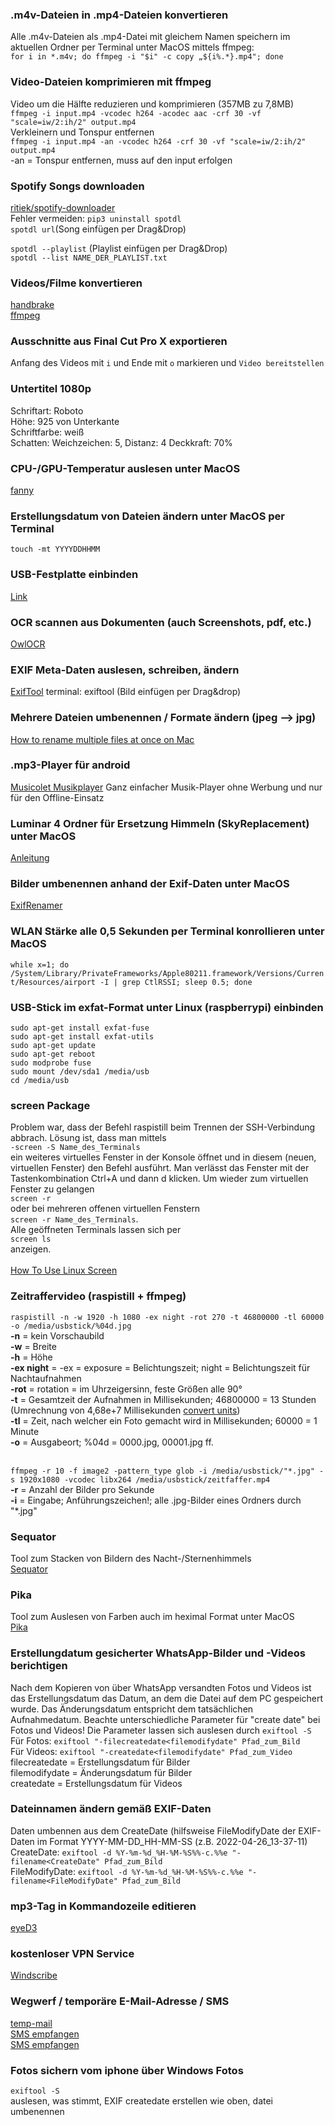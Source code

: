 ### .m4v-Dateien in .mp4-Dateien konvertieren
Alle .m4v-Dateien als .mp4-Datei mit gleichem Namen speichern im aktuellen Ordner per Terminal unter MacOS mittels ffmpeg: <br>
```for i in *.m4v; do ffmpeg -i "$i" -c copy „${i%.*}.mp4"; done```<br>

### Video-Dateien komprimieren mit ffmpeg
Video um die Hälfte reduzieren und komprimieren (357MB zu 7,8MB)<br>
```ffmpeg -i input.mp4 -vcodec h264 -acodec aac -crf 30 -vf "scale=iw/2:ih/2" output.mp4```<br>
Verkleinern und Tonspur entfernen<br>
```ffmpeg -i input.mp4 -an -vcodec h264 -crf 30 -vf "scale=iw/2:ih/2" output.mp4```<br>
-an = Tonspur entfernen, muss auf den input erfolgen<br>

### Spotify Songs downloaden
[ritiek/spotify-downloader](https://github.com/ritiek/spotify-downloader)<br>
Fehler vermeiden: ```pip3 uninstall spotdl```<br>
```spotdl url```(Song einfügen per Drag&Drop)<br>

```spotdl --playlist``` (Playlist einfügen per Drag&Drop)<br>
```spotdl --list NAME_DER_PLAYLIST.txt```<br>

### Videos/Filme konvertieren
[handbrake](https://handbrake.fr)<br>
[ffmpeg](https://ffmpeg.org)<br>

### Ausschnitte aus Final Cut Pro X exportieren
Anfang des Videos mit ```i``` und Ende mit ```o``` markieren und ```Video bereitstellen```<br>

### Untertitel 1080p
Schriftart: Roboto<br>
Höhe: 925 von Unterkante<br>
Schriftfarbe: weiß<br>
Schatten: Weichzeichen: 5, Distanz: 4 Deckkraft: 70%<br>

### CPU-/GPU-Temperatur auslesen unter MacOS
[fanny](https://github.com/DanielStormApps/Fanny)<br>

### Erstellungsdatum von Dateien ändern unter MacOS per Terminal
```touch -mt YYYYDDHHMM ```<br>

### USB-Festplatte einbinden
[Link](https://jankarres.de/2013/01/raspberry-pi-usb-stick-und-usb-festplatte-einbinden/)<br>

### OCR scannen aus Dokumenten (auch Screenshots, pdf, etc.)
[OwlOCR](https://owlocr.com)<br>

### EXIF Meta-Daten auslesen, schreiben, ändern
[ExifTool](https://exiftool.org)
terminal: exiftool (Bild einfügen per Drag&drop)<br>

### Mehrere Dateien umbenennen / Formate ändern (jpeg --> jpg)
[How to rename multiple files at once on Mac](https://www.imore.com/how-rename-multiple-files-once-mac)<br>

### .mp3-Player für android
[Musicolet Musikplayer](https://play.google.com/store/apps/details?id=in.krosbits.musicolet&hl=de&gl=US)
Ganz einfacher Musik-Player ohne Werbung und nur für den Offline-Einsatz<br>

### Luminar 4 Ordner für Ersetzung Himmeln (SkyReplacement) unter MacOS
[Anleitung](https://www.dpreview.com/forums/thread/4444084)<br>

### Bilder umbenennen anhand der Exif-Daten unter MacOS
[ExifRenamer](https://www.qdev.de/?location=mac/exifrenamer)<br>

### WLAN Stärke alle 0,5 Sekunden per Terminal konrollieren unter MacOS
```while x=1; do /System/Library/PrivateFrameworks/Apple80211.framework/Versions/Current/Resources/airport -I | grep CtlRSSI; sleep 0.5; done ```<br>

### USB-Stick im exfat-Format unter Linux (raspberrypi) einbinden
```sudo apt-get install exfat-fuse```<br>
```sudo apt-get install exfat-utils```<br>
```sudo apt-get update```<br>
```sudo apt-get reboot```<br>
```sudo modprobe fuse```<br>
```sudo mount /dev/sda1 /media/usb```<br>
```cd /media/usb```<br>

### screen Package 
Problem war, dass der Befehl raspistill beim Trennen der SSH-Verbindung abbrach. Lösung ist, dass man mittels <br>```-screen -S Name_des_Terminals```<br> ein weiteres virtuelles Fenster in der Konsole öffnet und in diesem (neuen, virtuellen Fenster) den Befehl ausführt. Man verlässt das Fenster mit der Tastenkombination Ctrl+A und dann d klicken. Um wieder zum virtuellen Fenster zu gelangen <br>```screen -r```<br> oder bei mehreren offenen virtuellen Fenstern <br>```screen -r Name_des_Terminals```.<br> Alle geöffneten Terminals lassen sich per <br>```screen ls```<br> anzeigen. <br><br>
[How To Use Linux Screen](https://linuxize.com/post/how-to-use-linux-screen/)<br>

### Zeitraffervideo (raspistill + ffmpeg)
```raspistill -n -w 1920 -h 1080 -ex night -rot 270 -t 46800000 -tl 60000 -o /media/usbstick/%04d.jpg```<br>
<b>-n</b> = kein Vorschaubild<br>
<b>-w</b> = Breite<br>
<b>-h</b> = Höhe<br>
<b>-ex night</b> = -ex = exposure = Belichtungszeit; night = Belichtungszeit für Nachtaufnahmen<br>
<b>-rot</b> = rotation = im Uhrzeigersinn, feste Größen alle 90°<br>
<b>-t</b> = Gesamtzeit der Aufnahmen in Millisekunden; 46800000 = 13 Stunden (Umrechnung von 4,68e+7 Millisekunden [convert units](http://convert-units.info/time/millisecond/1))<br>
<b>-tl</b> = Zeit, nach welcher ein Foto gemacht wird in Millisekunden; 60000 = 1 Minute<br>
<b>-o</b> = Ausgabeort; %04d = 0000.jpg, 00001.jpg ff.<br><br>

```ffmpeg -r 10 -f image2 -pattern_type glob -i /media/usbstick/"*.jpg" -s 1920x1080 -vcodec libx264 /media/usbstick/zeitfaffer.mp4```<br>
<b>-r</b> = Anzahl der Bilder pro Sekunde<br>
<b>-i</b> = Eingabe; Anführungszeichen!; alle .jpg-Bilder eines Ordners durch "*.jpg"<br>

### Sequator
Tool zum Stacken von Bildern des Nacht-/Sternenhimmels <br>
[Sequator](https://sites.google.com/view/sequator/introduction) <br>

### Pika
Tool zum Auslesen von Farben auch im heximal Format unter MacOS<br>
[Pika](https://superhighfives.com/pika)<br>

### Erstellungdatum gesicherter WhatsApp-Bilder und -Videos berichtigen
Nach dem Kopieren von über WhatsApp versandten Fotos und Videos ist das Erstellungsdatum das Datum, an dem die Datei auf dem PC gespeichert wurde. Das Änderungsdatum entspricht dem tatsächlichen Aufnahmedatum. Beachte unterschiedliche Parameter für "create date" bei Fotos und Videos! Die Parameter lassen sich auslesen durch ```exiftool -S``` <br>
Für Fotos: ```exiftool "-filecreatedate<filemodifydate" Pfad_zum_Bild```<br>
Für Videos: ```exiftool "-createdate<filemodifydate" Pfad_zum_Video```<br>
filecreatedate = Erstellungsdatum für Bilder<br>
filemodifydate = Änderungsdatum für Bilder<br>
createdate = Erstellungsdatum für Videos<br>

### Dateinnamen ändern gemäß EXIF-Daten
Daten umbennen aus dem CreateDate (hilfsweise FileModifyDate der EXIF-Daten im Format YYYY-MM-DD_HH-MM-SS (z.B. 2022-04-26_13-37-11)<br>
CreateDate: ```exiftool -d %Y-%m-%d_%H-%M-%S%%-c.%%e "-filename<CreateDate" Pfad_zum_Bild```<br>
FileModifyDate: ```exiftool -d %Y-%m-%d_%H-%M-%S%%-c.%%e "-filename<FileModifyDate" Pfad_zum_Bild```<br>

### mp3-Tag in Kommandozeile editieren
[eyeD3](https://manpages.ubuntu.com/manpages/focal/en/man1/eyeD3.1.html)<br>

### kostenloser VPN Service
[Windscribe](https://deu.windscribe.com)<br>

### Wegwerf / temporäre E-Mail-Adresse / SMS
[temp-mail](https://temp-mail.org/de/)<br>
[SMS empfangen](https://de.mytempsms.com)<br>
[SMS empfangen](https://onlinesim.ru)<br>

### Fotos sichern vom iphone über Windows Fotos
```exiftool -S```<br>
auslesen, was stimmt, EXIF createdate erstellen wie oben, datei umbenennen
